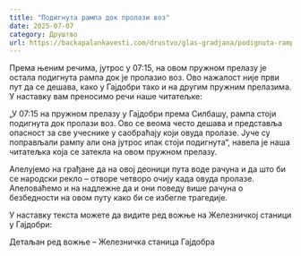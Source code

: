 ```yaml
---
title: "Подигнута рампа док пролази воз"
date: 2025-07-07
category: Друштво
url: https://backapalankavesti.com/drustvo/glas-gradjana/podignuta-rampa-dok-prolazi-voz/
---
```


Према њеним речима, јутрос у 07:15, на овом пружном прелазу је остала подигнута рампа док је пролазио воз. Ово нажалост није први пут да се дешава, како у Гајдобри тако и на другим пружним прелазима. У наставку вам преносимо речи наше читатељке:

„У 07:15 на пружном прелазу у Гајдобри према Силбашу, рампа стоји подигнута док пролази воз. Ово се веома често дешава и представља опасност за све учеснике у саобраћају који овуда пролазе. Јуче су поправљали рампу али она јутрос ипак стоји подигнута“, навела је наша читатељка која се затекла на овом пружном прелазу.

Апелујемо на грађане да на овој деоници пута воде рачуна и да што би се народски рекло – отворе четворо очију када овуда пролазе. Апеловаћемо и на надлежне да и они поведу више рачуна о безбедности на овом путу како би се избегле трагедије.

У наставку текста можете да видите ред вожње на Железничкој станици у Гајдобри:

Детаљан ред вожње – Железничка станица Гајдобра
